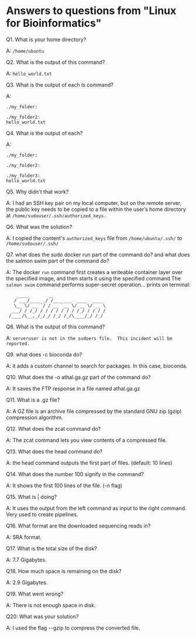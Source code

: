 # Answers to questions from "Linux for Bioinformatics"

Q1. What is your home directory?

A: `/home/ubuntu`

Q2. What is the output of this command?

A: `hello_world.txt`

Q3. What is the output of each ls command?

A:
```
./my_folder:

./my_folder2:
hello_world.txt
```

Q4. What is the output of each?

A:
```
./my_folder:

./my_folder2:

./my_folder3:
hello_world.txt
```

Q5. Why didn't that work?

A: I had an SSH key pair on my local computer, but on the remote server, the public key needs to be copied to a file within the user’s home directory at `/home/sudouser/.ssh/authorized_keys.`

Q6. What was the solution? 

A: I copied the content's `authorized_keys` file from `/home/ubuntu/.ssh/` to `/home/sudouser/.ssh/`

Q7. what does the sudo docker run part of the command do? and what does the salmon swim part of the command do?

A: The docker `run` command first creates a writeable container layer over the specified image, and then starts it using the specified command
The `salmon swim` command performs super-secret operation... prints on terminal:

```
    _____       __
   / ___/____ _/ /___ ___  ____  ____
   \__ \/ __ `/ / __ `__ \/ __ \/ __ \
  ___/ / /_/ / / / / / / / /_/ / / / /
 /____/\__,_/_/_/ /_/ /_/\____/_/ /_/
```

Q8. What is the output of this command?

A:
`serveruser is not in the sudoers file.  This incident will be reported.`

Q9. what does -c bioconda do? 

A: it adds a custom channel to search for packages. In this case, bioconda.

Q10. What does the -o athal.ga.gz part of the command do?

A: It saves the FTP response in a file named athal.ga.gz 

Q11. What is a .gz file?

A: A GZ file is an archive file compressed by the standard GNU zip (gzip) compression algorithm. 

Q12. What does the zcat command do? 

A: The zcat command lets you view contents of a compressed file. 

Q13. What does the head command do? 

A: the head command outputs the first part of files. (default: 10 lines)

Q14. What does the number 100 signify in the command?

A: It shows the first 100 lines of the file. (-n flag)

Q15. What is | doing?

A: It uses the output from the left command as input to the right command. Very used to create pipelines.

Q16. What format are the downloaded sequencing reads in?

A: SRA format.

Q17. What is the total size of the disk?

A: 7.7 Gigabytes.

Q18. How much space is remaining on the disk?

A: 2.9 Gigabytes.

Q19. What went wrong? 

A: There is not enough space in disk.

Q20: What was your solution?

A: I used the flag --gzip to compress the converted file.
